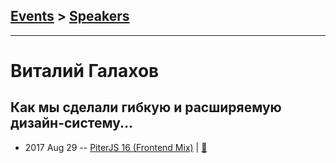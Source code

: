 ## [Events](../README.md) > [Speakers](../speakers.md)
---

# Виталий Галахов

## Как мы сделали гибкую и расширяемую дизайн-систему...
- 2017 Aug 29 -- [PiterJS 16 (Frontend Mix)](https://www.youtube.com/watch?v=E3A4bxlhaI0)  | [:notebook:](https://github.com/piterjs/piterjs.org/blob/master/events/16/Vitaliy_Galahov.pdf)  
